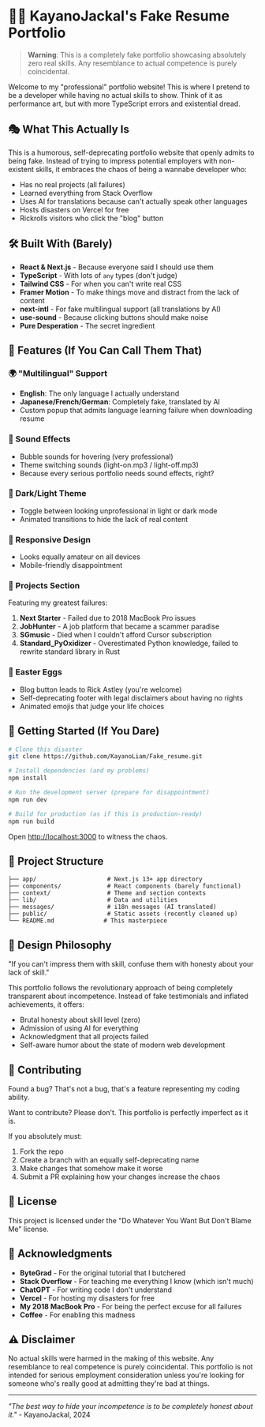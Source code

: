 # 🤦‍♂️ KayanoJackal's Fake Resume Portfolio

> **Warning**: This is a completely fake portfolio showcasing absolutely zero real skills. Any resemblance to actual competence is purely coincidental.

Welcome to my "professional" portfolio website! This is where I pretend to be a developer while having no actual skills to show. Think of it as performance art, but with more TypeScript errors and existential dread.

## 🎭 What This Actually Is

This is a humorous, self-deprecating portfolio website that openly admits to being fake. Instead of trying to impress potential employers with non-existent skills, it embraces the chaos of being a wannabe developer who:

- Has no real projects (all failures)
- Learned everything from Stack Overflow
- Uses AI for translations because can't actually speak other languages
- Hosts disasters on Vercel for free
- Rickrolls visitors who click the "blog" button

## 🛠️ Built With (Barely)

- **React & Next.js** - Because everyone said I should use them
- **TypeScript** - With lots of `any` types (don't judge)
- **Tailwind CSS** - For when you can't write real CSS
- **Framer Motion** - To make things move and distract from the lack of content
- **next-intl** - For fake multilingual support (all translations by AI)
- **use-sound** - Because clicking buttons should make noise
- **Pure Desperation** - The secret ingredient

## 🎯 Features (If You Can Call Them That)

### 🌍 "Multilingual" Support
- **English**: The only language I actually understand
- **Japanese/French/German**: Completely fake, translated by AI
- Custom popup that admits language learning failure when downloading resume

### 🎵 Sound Effects
- Bubble sounds for hovering (very professional)
- Theme switching sounds (light-on.mp3 / light-off.mp3)
- Because every serious portfolio needs sound effects, right?

### 🌙 Dark/Light Theme
- Toggle between looking unprofessional in light or dark mode
- Animated transitions to hide the lack of real content

### 📱 Responsive Design
- Looks equally amateur on all devices
- Mobile-friendly disappointment

### 🎪 Projects Section
Featuring my greatest failures:
1. **Next Starter** - Failed due to 2018 MacBook Pro issues
2. **JobHunter** - A job platform that became a scammer paradise
3. **SGmusic** - Died when I couldn't afford Cursor subscription
4. **Standard_PyOxidizer** - Overestimated Python knowledge, failed to rewrite standard library in Rust

### 🎯 Easter Eggs
- Blog button leads to Rick Astley (you're welcome)
- Self-deprecating footer with legal disclaimers about having no rights
- Animated emojis that judge your life choices

## 🚀 Getting Started (If You Dare)

```bash
# Clone this disaster
git clone https://github.com/KayanoLiam/Fake_resume.git

# Install dependencies (and my problems)
npm install

# Run the development server (prepare for disappointment)
npm run dev

# Build for production (as if this is production-ready)
npm run build
```

Open [http://localhost:3000](http://localhost:3000) to witness the chaos.

## 📁 Project Structure

```
├── app/                    # Next.js 13+ app directory
├── components/             # React components (barely functional)
├── context/                # Theme and section contexts
├── lib/                    # Data and utilities
├── messages/               # i18n messages (AI translated)
├── public/                 # Static assets (recently cleaned up)
└── README.md              # This masterpiece
```

## 🎨 Design Philosophy

"If you can't impress them with skill, confuse them with honesty about your lack of skill."

This portfolio follows the revolutionary approach of being completely transparent about incompetence. Instead of fake testimonials and inflated achievements, it offers:

- Brutal honesty about skill level (zero)
- Admission of using AI for everything
- Acknowledgment that all projects failed
- Self-aware humor about the state of modern web development

## 🤝 Contributing

Found a bug? That's not a bug, that's a feature representing my coding ability.

Want to contribute? Please don't. This portfolio is perfectly imperfect as it is.

If you absolutely must:
1. Fork the repo
2. Create a branch with an equally self-deprecating name
3. Make changes that somehow make it worse
4. Submit a PR explaining how your changes increase the chaos

## 📜 License

This project is licensed under the "Do Whatever You Want But Don't Blame Me" license.

## 🙏 Acknowledgments

- **ByteGrad** - For the original tutorial that I butchered
- **Stack Overflow** - For teaching me everything I know (which isn't much)
- **ChatGPT** - For writing code I don't understand
- **Vercel** - For hosting my disasters for free
- **My 2018 MacBook Pro** - For being the perfect excuse for all failures
- **Coffee** - For enabling this madness

## ⚠️ Disclaimer

No actual skills were harmed in the making of this website. Any resemblance to real competence is purely coincidental. This portfolio is not intended for serious employment consideration unless you're looking for someone who's really good at admitting they're bad at things.

---

*"The best way to hide your incompetence is to be completely honest about it."* - KayanoJackal, 2024
